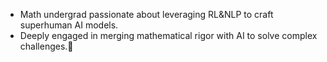 - Math undergrad passionate about leveraging RL&NLP to craft superhuman AI models. 
- Deeply engaged in merging mathematical rigor with AI to solve complex challenges.🧐

<!---
PROFOUNDIVE/PROFOUNDIVE is a ✨ special ✨ repository because its `README.md` (this file) appears on your GitHub profile.
You can click the Preview link to take a look at your changes.
--->
